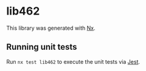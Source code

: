 # lib462

This library was generated with [Nx](https://nx.dev).

## Running unit tests

Run `nx test lib462` to execute the unit tests via [Jest](https://jestjs.io).
